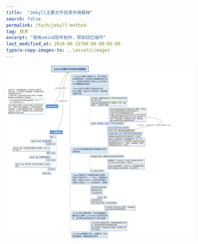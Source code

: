 ```yaml
---
title:  "Jekyll主要文件目录作用解释"
search: false
permalink: /tech/jekyll-method
tag: 技术
excerpt: "使用xmind软件制作，帮助回忆细节"
last_modified_at: 2018-06-15T08:06:00-05:00
typora-copy-images-to: ..\assets\images
---
```


![jekyll主要文件目录作用解释](../assets/images/jekyll主要文件目录作用解释.jpg)